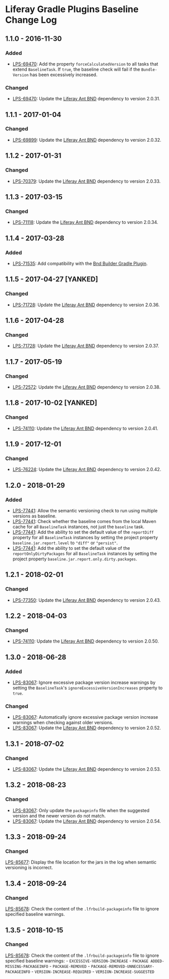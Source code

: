 # Liferay Gradle Plugins Baseline Change Log

## 1.1.0 - 2016-11-30

### Added
- [LPS-69470]: Add the property `forceCalculatedVersion` to all tasks that
extend `BaselineTask`. If `true`, the baseline check will fail if the
`Bundle-Version` has been excessively increased.

### Changed
- [LPS-69470]: Update the [Liferay Ant BND] dependency to version 2.0.31.

## 1.1.1 - 2017-01-04

### Changed
- [LPS-69899]: Update the [Liferay Ant BND] dependency to version 2.0.32.

## 1.1.2 - 2017-01-31

### Changed
- [LPS-70379]: Update the [Liferay Ant BND] dependency to version 2.0.33.

## 1.1.3 - 2017-03-15

### Changed
- [LPS-71118]: Update the [Liferay Ant BND] dependency to version 2.0.34.

## 1.1.4 - 2017-03-28

### Added
- [LPS-71535]: Add compatibility with the [Bnd Builder Gradle Plugin].

## 1.1.5 - 2017-04-27 [YANKED]

### Changed
- [LPS-71728]: Update the [Liferay Ant BND] dependency to version 2.0.36.

## 1.1.6 - 2017-04-28

### Changed
- [LPS-71728]: Update the [Liferay Ant BND] dependency to version 2.0.37.

## 1.1.7 - 2017-05-19

### Changed
- [LPS-72572]: Update the [Liferay Ant BND] dependency to version 2.0.38.

## 1.1.8 - 2017-10-02 [YANKED]

### Changed
- [LPS-74110]: Update the [Liferay Ant BND] dependency to version 2.0.41.

## 1.1.9 - 2017-12-01

### Changed
- [LPS-76224]: Update the [Liferay Ant BND] dependency to version 2.0.42.

## 1.2.0 - 2018-01-29

### Added
- [LPS-77441]: Allow the semantic versioning check to run using multiple
versions as baseline.
- [LPS-77441]: Check whether the baseline comes from the local Maven cache for
all `BaselineTask` instances, not just the `baseline` task.
- [LPS-77441]: Add the ability to set the default value of the `reportDiff`
property for all `BaselineTask` instances by setting the project property
`baseline.jar.report.level` to `"diff"` or `"persist"`.
- [LPS-77441]: Add the ability to set the default value of the
`reportOnlyDirtyPackages` for all `BaselineTask` instances by setting the
project property `baseline.jar.report.only.dirty.packages`.

## 1.2.1 - 2018-02-01

### Changed
- [LPS-77350]: Update the [Liferay Ant BND] dependency to version 2.0.43.

## 1.2.2 - 2018-04-03

### Changed
- [LPS-74110]: Update the [Liferay Ant BND] dependency to version 2.0.50.

## 1.3.0 - 2018-06-28

### Added
- [LPS-83067]: Ignore excessive package version increase warnings by setting the
`BaselineTask`'s `ignoreExcessiveVersionIncreases` property to `true`.

### Changed
- [LPS-83067]: Automatically ignore excessive package version increase warnings
when checking against older versions.
- [LPS-83067]: Update the [Liferay Ant BND] dependency to version 2.0.52.

## 1.3.1 - 2018-07-02

### Changed
- [LPS-83067]: Update the [Liferay Ant BND] dependency to version 2.0.53.

## 1.3.2 - 2018-08-23

### Changed
- [LPS-83067]: Only update the `packageinfo` file when the suggested version and
the newer version do not match.
- [LPS-83067]: Update the [Liferay Ant BND] dependency to version 2.0.54.

## 1.3.3 - 2018-09-24

### Changed
[LPS-85677]: Display the file location for the jars in the log when semantic
versioning is incorrect.

## 1.3.4 - 2018-09-24

### Changed
[LPS-85678]: Check the content of the `.lfrbuild-packageinfo` file to ignore
specified baseline warnings.

## 1.3.5 - 2018-10-15

### Changed
[LPS-85678]: Check the content of the `.lfrbuild-packageinfo` file to ignore
specified baseline warnings:
	- `EXCESSIVE-VERSION-INCREASE`
	- `PACKAGE ADDED-MISSING-PACKAGEINFO`
	- `PACKAGE-REMOVED`
	- `PACKAGE-REMOVED-UNNECESSARY-PACKAGEINFO`
	- `VERSION-INCREASE-REQUIRED`
	- `VERSION-INCREASE-SUGGESTED`

[Bnd Builder Gradle Plugin]: https://github.com/bndtools/bnd/tree/master/biz.aQute.bnd.gradle
[Liferay Ant BND]: https://github.com/liferay/liferay-portal/tree/master/modules/sdk/ant-bnd
[LPS-69470]: https://issues.liferay.com/browse/LPS-69470
[LPS-69899]: https://issues.liferay.com/browse/LPS-69899
[LPS-70379]: https://issues.liferay.com/browse/LPS-70379
[LPS-71118]: https://issues.liferay.com/browse/LPS-71118
[LPS-71535]: https://issues.liferay.com/browse/LPS-71535
[LPS-71728]: https://issues.liferay.com/browse/LPS-71728
[LPS-72572]: https://issues.liferay.com/browse/LPS-72572
[LPS-74110]: https://issues.liferay.com/browse/LPS-74110
[LPS-76224]: https://issues.liferay.com/browse/LPS-76224
[LPS-77350]: https://issues.liferay.com/browse/LPS-77350
[LPS-77441]: https://issues.liferay.com/browse/LPS-77441
[LPS-83067]: https://issues.liferay.com/browse/LPS-83067
[LPS-85677]: https://issues.liferay.com/browse/LPS-85677
[LPS-85678]: https://issues.liferay.com/browse/LPS-85678
